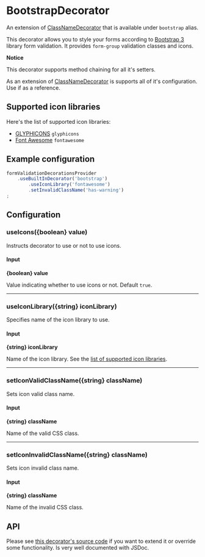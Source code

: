 # BootstrapDecorator

An extension of [ClassNameDecorator][decorator-className] that is available under `bootstrap` alias.

This decorator allows you to style your forms according to [Bootstrap 3][bootstrap-3-forms-validation]
library form validation. It provides `form-group` validation classes and icons.

**Notice**

This decorator supports method chaining for all it's setters.

As an extension of [ClassNameDecorator][decorator-className] is supports all of it's configuration.
Use if as a reference.

## Supported icon libraries

Here's the list of supported icon libraries:

- [GLYPHICONS][icons-glyphicons] `glyphicons`
- [Font Awesome][icons-fontawesome] `fontawesome`

## Example configuration

``` javascript
formValidationDecorationsProvider
    .useBuiltInDecorator('bootstrap')
        .useIconLibrary('fontawesome')
        .setInvalidClassName('has-warning')
;
```

## Configuration

### useIcons({boolean} value)

Instructs decorator to use or not to use icons.

#### Input

**{boolean} value**

Value indicating whether to use icons or not. Default `true`.

---

### useIconLibrary({string} iconLibrary)

Specifies name of the icon library to use.

#### Input

**{string} iconLibrary**

Name of the icon library. See the [list of supported icon libraries](supported-icon-libraries).

---

### setIconValidClassName({string} className)

Sets icon valid class name.

#### Input

**{string} className**

Name of the valid CSS class.

---

### setIconInvalidClassName({string} className)

Sets icon invalid class name.

#### Input

**{string} className**

Name of the invalid CSS class.

## API

Please see [this decorator's source code][source] if you want to extend it or override some functionality.
Is very well documented with JSDoc.


[source]: ../../../src/decorations/decorators/bootstrap.js
[bootstrap-3-forms-validation]: http://getbootstrap.com/css/#forms-control-validation
[decorator-className]: ../decorators/classname.md
[icons-glyphicons]: http://glyphicons.com/
[icons-fontawesome]: http://fortawesome.github.io/Font-Awesome/